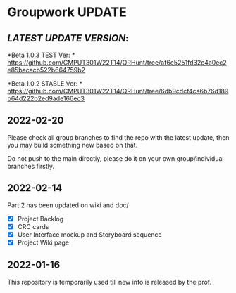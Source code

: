 # Groupwork UPDATE
## *LATEST UPDATE VERSION*:
*Beta 1.0.3 TEST Ver: *
https://github.com/CMPUT301W22T14/QRHunt/tree/af6c5251fd32c4a0ec2e85bacacb522b664759b2

*Beta 1.0.2 STABLE Ver: *
https://github.com/CMPUT301W22T14/QRHunt/tree/6db9cdcf4ca6b76d189b64d222b2ed9ade166ec3

## 2022-02-20
Please check all group branches to find the repo with the latest update, then you may build something new based on that.

Do not push to the main directly, please do it on your own group/individual branches firstly.

## 2022-02-14
Part 2 has been updated on wiki and doc/
- [x] Project Backlog
- [x] CRC cards
- [x] User Interface mockup and Storyboard sequence
- [x] Project Wiki page

## 2022-01-16
This repository is temporarily used till new info is released by the prof.



